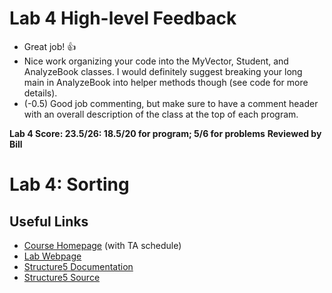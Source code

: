 # Lab 4 High-level Feedback
 * Great job! 👍
 * Nice work organizing your code into the MyVector, Student, and AnalyzeBook classes.
   I would definitely suggest breaking your long main in AnalyzeBook into helper methods
   though (see code for more details).
 * (-0.5) Good job commenting, but make sure to have a comment header with an overall
   description of the class at the top of each program.

__Lab 4 Score: 23.5/26: 18.5/20 for program; 5/6 for problems__
__Reviewed by Bill__

# Lab 4: Sorting

## Useful Links
 * [Course Homepage](https://williams-cs.github.io/cs136-f19-www/) (with TA schedule)
 * [Lab Webpage](https://williams-cs.github.io/cs136-f19-www/labs/comparatorsort.html)
 * [Structure5 Documentation](http://www.cs.williams.edu/~bailey/JavaStructures/doc/structure5/index.html)
 * [Structure5 Source](http://www.cs.williams.edu/~bailey/JavaStructures/Software_files/structure-source.tgz)
